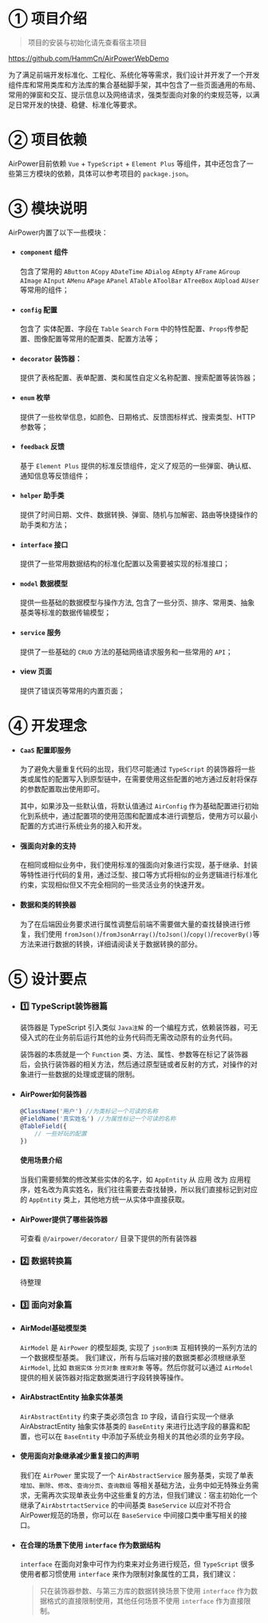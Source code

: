 # ① 项目介绍

> 项目的安装与初始化请先查看宿主项目

https://github.com/HammCn/AirPowerWebDemo

为了满足前端开发标准化、工程化、系统化等等需求，我们设计并开发了一个开发组件库和常用类库和方法库的集合基础脚手架，其中包含了一些页面通用的布局、常用的弹窗和交互、提示信息以及网络请求，强类型面向对象的约束规范等，以满足日常开发的快捷、稳健、标准化等要求。

# ② 项目依赖

AirPower目前依赖 ```Vue``` + ```TypeScript``` + ```Element Plus``` 等组件，其中还包含了一些第三方模块的依赖，具体可以参考项目的 ```package.json```。

# ③ 模块说明

AirPower内置了以下一些模块：

- #### ```component``` 组件

    包含了常用的 ```AButton``` ```ACopy``` ```ADateTime``` ```ADialog``` ```AEmpty``` ```AFrame``` ```AGroup``` ```AImage``` ```AInput``` ```AMenu``` ```APage``` ```APanel``` ```ATable``` ```AToolBar``` ```ATreeBox``` ```AUpload``` ```AUser``` 等常用的组件；

- #### ```config``` 配置

    包含了 实体配置、字段在 ```Table``` ```Search``` ```Form``` 中的特性配置、```Props```传参配置、图像配置等常用的配置类、配置方法等；

- #### ```decorator``` 装饰器： 

    提供了表格配置、表单配置、类和属性自定义名称配置、搜索配置等装饰器；

- #### ```enum``` 枚举

    提供了一些枚举信息，如颜色、日期格式、反馈图标样式、搜索类型、HTTP参数等；

- #### ```feedback``` 反馈

    基于 ```Element Plus``` 提供的标准反馈组件，定义了规范的一些弹窗、确认框、通知信息等反馈组件；

- #### ```helper``` 助手类

    提供了时间日期、文件、数据转换、弹窗、随机与加解密、路由等快捷操作的助手类和方法；

- #### ```interface``` 接口

    提供了一些常用数据结构的标准化配置以及需要被实现的标准接口；

- #### ```model``` 数据模型

    提供一些基础的数据模型与操作方法, 包含了一些分页、排序、常用类、抽象基类等标准的数据传输模型；

- #### ```service``` 服务

    提供了一些基础的 ```CRUD``` 方法的基础网络请求服务和一些常用的 ```API```；

- #### view 页面

    提供了错误页等常用的内置页面；

# ④ 开发理念

- #### ```CaaS``` 配置即服务
    
    为了避免大量重复代码的出现，我们尽可能通过 ```TypeScript``` 的装饰器将一些类或属性的配置写入到原型链中，在需要使用这些配置的地方通过反射将保存的参数配置取出使用即可。

    其中，如果涉及一些默认值，将默认值通过 ```AirConfig``` 作为基础配置进行初始化到系统中，通过配置项的使用范围和配置成本进行调整后，使用方可以最小配置的方式进行系统业务的接入和开发。
- #### 强面向对象的支持

    在相同或相似业务中，我们使用标准的强面向对象进行实现，基于继承、封装等特性进行代码的复用，通过泛型、接口等方式将相似的业务逻辑进行标准化约束，实现相似但又不完全相同的一些灵活业务的快速开发。
   
- #### 数据和类的转换器

    为了在后端因业务要求进行属性调整后前端不需要做大量的查找替换进行修复，我们使用 ```fromJson()```/```fromJsonArray()```/```toJson()```/```copy()```/```recoverBy()```等方法来进行数据的转换，详细请阅读关于数据转换的部分。

# ⑤ 设计要点
  
- ### 1️⃣ TypeScript装饰器篇

    装饰器是 TypeScript 引入类似 ```Java注解``` 的一个编程方式，依赖装饰器，可无侵入式的在业务前后运行其他的业务代码而无需改动原有的业务代码。

    装饰器的本质就是一个 ```Function``` 类、方法、属性、参数等在标记了装饰器后，会执行装饰器的相关方法，然后通过原型链或者反射的方式，对操作的对象进行一些数据的处理或逻辑的限制。

- #### AirPower如何装饰器
  
    ```typescript
    @ClassName('用户') //为类标记一个可读的名称
    @FieldName('真实姓名') //为属性标记一个可读的名称
    @TableField({
        // 一些好玩的配置
    })
    ```

    #### 使用场景介绍
    
    当我们需要频繁的修改某些实体的名字，如 ```AppEntity``` 从 应用 改为 应用程序，姓名改为真实姓名，我们往往需要去查找替换，所以我们直接标记到对应的 ```AppEntity``` 类上，其他地方统一从实体中直接获取。

- #### AirPower提供了哪些装饰器
    
    可查看 ```@/airpower/decorator/``` 目录下提供的所有装饰器

- ### 2️⃣ 数据转换篇
  待整理

- ### 3️⃣ 面向对象篇

- #### AirModel基础模型类

    ```AirModel``` 是 ```AirPower``` 的模型超类, 实现了 ```json到类``` 互相转换的一系列方法的一个数据模型基类。
我们建议，所有与后端对接的数据类都必须根继承至 ```AirModel```, 比如 ```数据实体``` ```分页对象``` ```搜索对象``` 等等。然后你就可以通过 ```AirModel``` 提供的相关装饰器对指定数据类进行字段转换等操作。

- #### AirAbstractEntity 抽象实体基类

    ```AirAbstractEntity``` 约束子类必须包含 ```ID``` 字段，请自行实现一个继承 AirAbstractEntity 抽象实体基类的 ```BaseEntity``` 来进行比选字段的暴露和配置，也可以在 ```BaseEntity``` 中添加子系统业务相关的其他必须的业务字段。

- #### 使用面向对象继承减少重复接口的声明

    我们在 ```AirPower``` 里实现了一个 ```AirAbstractService``` 服务基类，实现了单表 ```增加```、```删除```、```修改```、```查询分页```、```查询数组``` 等相关基础方法，业务中如无特殊业务需求，无需再次实现单表业务中这些重复的方法，但我们建议：宿主初始化一个继承了```AirAbstrtactService``` 的中间基类 ```BaseService``` 以应对不符合AirPower规范的场景，你可以在 ```BaseService``` 中间接口类中重写相关的接口。

- #### 在合理的场景下使用 ```interface``` 作为数据结构

    ```interface``` 在面向对象中可作为约束来对业务进行规范，但 ```TypeScript``` 很多使用者都习惯使用 ```interface``` 来作为限制对象属性的工具，我们建议：
    > 只在装饰器参数、与第三方库的数据转换场景下使用 ```interface``` 作为数据格式的直接限制使用，其他任何场景不使用 ```interface``` 作为直接限制。
